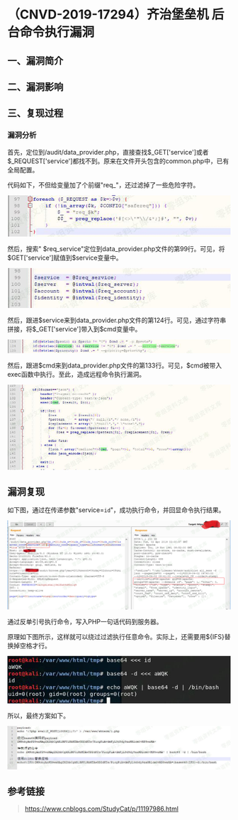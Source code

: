 （CNVD-2019-17294）齐治堡垒机 后台命令执行漏洞
==============================================

一、漏洞简介
------------

二、漏洞影响
------------

三、复现过程
------------

### 漏洞分析

首先，定位到/audit/data\_provider.php，直接查找\$\_GET\['service'\]或者\$\_REQUEST\['service'\]都找不到。原来在文件开头包含的common.php中，已有全局配置。

代码如下，不但给变量加了个前缀"req\_"，还过滤掉了一些危险字符。

![1.jpg](resource/(CNVD-2019-17294)齐治堡垒机后台命令执行漏洞/media/rId25.jpg)

然后，搜索"
\$req\_service"定位到data\_provider.php文件的第99行。可见，将\$GET\['service'\]赋值到\$service变量中。

![2.jpg](resource/(CNVD-2019-17294)齐治堡垒机后台命令执行漏洞/media/rId26.jpg)

然后，跟进\$service来到data\_provider.php文件的第124行。可见，通过字符串拼接，将\$\_GET\['service'\]带入到\$cmd变量中。

![3.jpg](resource/(CNVD-2019-17294)齐治堡垒机后台命令执行漏洞/media/rId27.jpg)

然后，跟进\$cmd来到data\_provider.php文件的第133行。可见，\$cmd被带入exec函数中执行。至此，造成远程命令执行漏洞。

![4.jpg](resource/(CNVD-2019-17294)齐治堡垒机后台命令执行漏洞/media/rId28.jpg)

漏洞复现
--------

如下图，通过在传递参数"service=`id`"，成功执行命令，并回显命令执行结果。

![5.png](resource/(CNVD-2019-17294)齐治堡垒机后台命令执行漏洞/media/rId30.png)

通过反单引号执行命令，写入PHP一句话代码到服务器。

原理如下图所示，这样就可以绕过过滤执行任意命令。实际上，还需要用\${IFS}替换掉空格才行。

![6.jpg](resource/(CNVD-2019-17294)齐治堡垒机后台命令执行漏洞/media/rId31.jpg)

所以，最终方案如下。

![7.jpg](resource/(CNVD-2019-17294)齐治堡垒机后台命令执行漏洞/media/rId32.jpg)

参考链接
--------

> https://www.cnblogs.com/StudyCat/p/11197986.html
